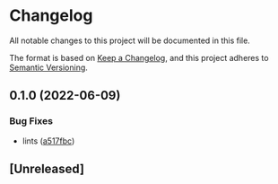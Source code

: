 # Changelog
All notable changes to this project will be documented in this file.

The format is based on [Keep a Changelog](https://keepachangelog.com/en/1.0.0/),
and this project adheres to [Semantic Versioning](https://semver.org/spec/v2.0.0.html).

## 0.1.0 (2022-06-09)


### Bug Fixes

* lints ([a517fbc](https://www.github.com/arcana-engine/evoke/commit/a517fbcba98115ad3a114d507a1cb96e83a8a07f))

## [Unreleased]
